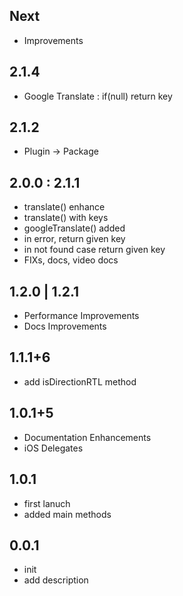 ## Next

* Improvements

## 2.1.4

* Google Translate : if(null) return key

## 2.1.2

* Plugin -> Package

## 2.0.0 : 2.1.1

* translate() enhance
* translate() with keys
* googleTranslate() added
* in error, return given key
* in not found case return given key
* FIXs, docs, video docs

## 1.2.0 | 1.2.1

* Performance Improvements
* Docs Improvements

## 1.1.1+6

* add isDirectionRTL method


## 1.0.1+5

* Documentation Enhancements
* iOS Delegates

## 1.0.1

* first lanuch
* added main methods

## 0.0.1

* init
* add description

